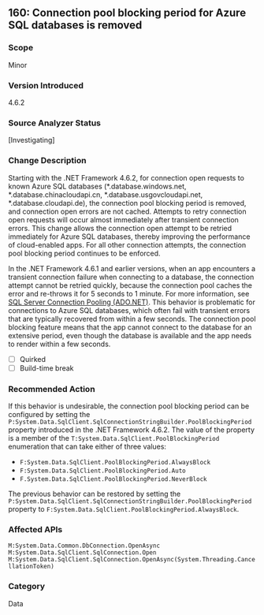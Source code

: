 ## 160: Connection pool blocking period for Azure SQL databases is removed

### Scope
Minor

### Version Introduced
4.6.2

### Source Analyzer Status
[Investigating]

### Change Description
Starting with the .NET Framework 4.6.2, for connection open requests to known Azure SQL databases (*.database.windows.net, *.database.chinacloudapi.cn, *.database.usgovcloudapi.net, *.database.cloudapi.de), the connection pool blocking period is removed, and connection open errors are not cached. Attempts to retry connection open requests will occur almost immediately after transient connection errors. This change allows the connection open attempt to be retried immediately for Azure SQL databases, thereby improving the performance of cloud-enabled apps. For all other connection attempts, the connection pool blocking period continues to be enforced.

In the .NET Framework 4.6.1 and earlier versions, when an app encounters a transient connection failure when connecting to a database, the connection attempt cannot be retried quickly, because the connection pool caches the error and re-throws it for 5 seconds to 1 minute. For more information, see [SQL Server Connection Pooling (ADO.NET)](https://msdn.microsoft.com/en-us/library/8xx3tyca(v=vs.110).aspx). This behavior is problematic for connections to Azure SQL databases, which often fail with transient errors that are typically recovered from within a few seconds. The connection pool blocking feature means that the app cannot connect to the database for an extensive period, even though the database is available and the app needs to render within a few seconds.
 
- [ ] Quirked
- [ ] Build-time break

### Recommended Action
If this behavior is undesirable, the connection pool blocking period can be configured by setting the `P:System.Data.SqlClient.SqlConnectionStringBuilder.PoolBlockingPeriod` property introduced in the .NET Framework 4.6.2. The value of the property is a member of the `T:System.Data.SqlClient.PoolBlockingPeriod` enumeration that can take either of three values:

- `F:System.Data.SqlClient.PoolBlockingPeriod.AlwaysBlock`
- `F:System.Data.SqlClient.PoolBlockingPeriod.Auto`
- `F.System.Data.SqlClient.PoolBlockingPeriod.NeverBlock`

The previous behavior can be restored by setting the `P:System.Data.SqlClient.SqlConnectionStringBuilder.PoolBlockingPeriod` property to `F:System.Data.SqlClient.PoolBlockingPeriod.AlwaysBlock`.

### Affected APIs
`M:System.Data.Common.DbConnection.OpenAsync`
`M:System.Data.SqlClient.SqlConnection.Open`
`M:System.Data.SqlClient.SqlConnection.OpenAsync(System.Threading.CancellationToken)`

### Category
Data

<!--
    ### Original Bug
    213479
-->


